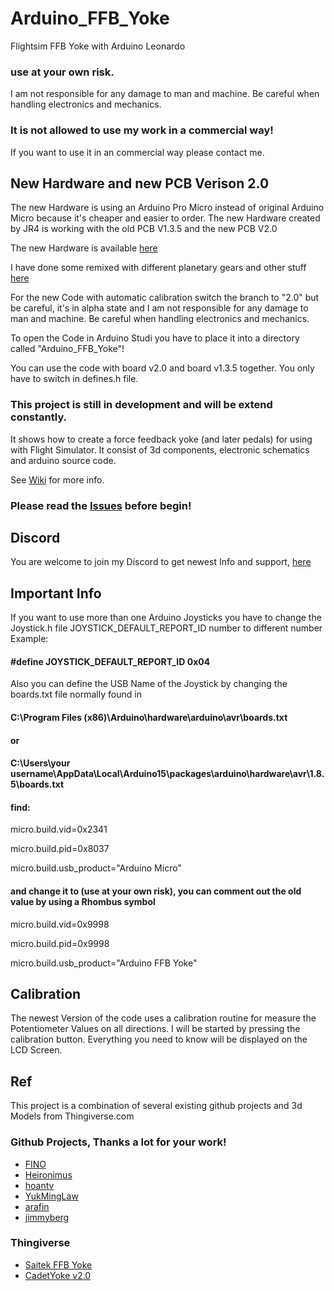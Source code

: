 # Arduino_FFB_Yoke
Flightsim FFB Yoke with Arduino Leonardo

### use at your own risk. 
I am not responsible for any damage to man and machine. Be careful when handling electronics and mechanics.
### It is not allowed to use my work in a commercial way!
If you want to use it in an commercial way please contact me.

## New Hardware and new PCB Verison 2.0
The new Hardware is using an Arduino Pro Micro instead of original Arduino Micro because it's cheaper and easier to order.
The new Hardware created by JR4 is working with the old PCB V1.3.5 and the new PCB V2.0

The new Hardware is available [here](https://www.thingiverse.com/thing:6464701)

I have done some remixed with different planetary gears and other stuff [here](https://www.thingiverse.com/thing:6786283)

For the new Code with automatic calibration switch the branch to "2.0" but be careful, it's in alpha state and I am not responsible for any damage to man and machine. Be careful when handling electronics and mechanics.

To open the Code in Arduino Studi you have to place it into a directory called "Arduino_FFB_Yoke"!

You can use the code with board v2.0 and board v1.3.5 together. You only have to switch in defines.h file.


### This project is still in development and will be extend constantly.

It shows how to create a force feedback yoke (and later pedals) for using with Flight Simulator.
It consist of 3d components, electronic schematics and arduino source code.

See [Wiki](https://github.com/gagagu/Arduino_FFB_Yoke/wiki) for more info.
### Please read the [Issues](https://github.com/gagagu/Arduino_FFB_Yoke/wiki/Issues-and-ToDo) before begin!

## Discord
You are welcome to join my Discord to get newest Info and support, [here](https://discord.gg/zrYUcJWu7F)

## Important Info
If you want to use more than one Arduino Joysticks you have to change the Joystick.h file JOYSTICK_DEFAULT_REPORT_ID number to different number
Example:

#### #define JOYSTICK_DEFAULT_REPORT_ID         0x04

Also you can define the USB Name of the Joystick by changing the boards.txt file normally found in
#### C:\Program Files (x86)\Arduino\hardware\arduino\avr\boards.txt
#### or
#### C:\Users\your username\AppData\Local\Arduino15\packages\arduino\hardware\avr\1.8.5\boards.txt

#### find:
micro.build.vid=0x2341

micro.build.pid=0x8037

micro.build.usb_product="Arduino Micro"

#### and change it to (use at your own risk), you can comment out the old value by using a Rhombus symbol
micro.build.vid=0x9998

micro.build.pid=0x9998

micro.build.usb_product="Arduino FFB Yoke"

## Calibration
The newest Version of the code uses a calibration routine for measure the Potentiometer Values on all directions. I will be started by pressing the calibration button. Everything you need to know will be displayed on the LCD Screen.

## Ref
This project is a combination of several existing github projects and 3d Models from Thingiverse.com

### Github Projects, Thanks a lot for your work!
* [FINO](https://github.com/jmriego/Fino)
* [Heironimus](https://github.com/MHeironimus/ArduinoJoystickLibrary)
* [hoantv](https://github.com/hoantv/VNWheel)
* [YukMingLaw](https://github.com/YukMingLaw/ArduinoJoystickWithFFBLibrary) 
* [arafin](https://github.com/araffin/arduino-robust-serial/)
* [jimmyberg](https://github.com/jimmyberg/LowPassFilter)

### Thingiverse
* [Saitek FFB Yoke](https://www.thingiverse.com/thing:5241628)
* [CadetYoke v2.0](https://www.thingiverse.com/thing:4884092)
